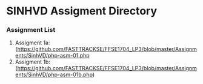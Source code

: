 # SINHVD Assigment Directory

### Assignment List

1. Assigment 1a: (https://github.com/FASTTRACKSE/FFSE1704_LP3/blob/master/Assignments/SinhVD/php-asm-01.php
2. Assigment 1b: (https://github.com/FASTTRACKSE/FFSE1704_LP3/blob/master/Assignments/SinhVD/php-asm-01b.php)